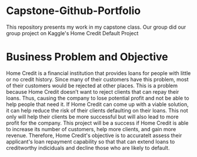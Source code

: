 # Capstone-Github-Portfolio
This repository presents my work in my capstone class. Our group did our group project on Kaggle's Home Credit Default Project

# Business Problem and Objective
Home Credit is a financial institution that provides loans for people with little or no credit history. Since many of their customers have this problem, most of their customers would be rejected at other places. This is a problem because Home Credit doesn’t want to reject clients that can repay their loans. Thus, causing the company to lose potential profit and not be able to help people that need it. If Home Credit can come up with a viable solution, it can help reduce the risk of their clients defaulting on their loans. This not only will help their clients be more successful but will also lead to more profit for the company. This project will be a success if Home Credit is able to increase its number of customers, help more clients, and gain more revenue. Therefore, Home Credit's objective is to accuratelt assess their applicant's loan repayment capability so that that can extend loans to creditworthy indiciduals and decline those who are likely to default.

